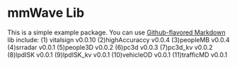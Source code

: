 # mmWave Lib

This is a simple example package. You can use
[Github-flavored Markdown](https://guides.github.com/features/mastering-markdown/)
lib include:
(1) vitalsign v0.0.10
(2)highAccuraccy v0.0.4
(3)peopleMB v0.0.4
(4)srradar v0.0.1
(5)people3D v0.0.2
(6)pc3d v0.0.3
(7)pc3d_kv v0.0.2
(8)lpdISK v0.0.1
(9)lpdISK_kv v0.0.1
(10)vehicleOD v0.0.1
(11)trafficMD v0.0.1
